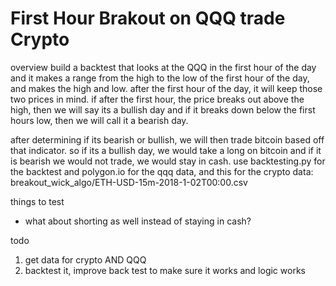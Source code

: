 # First Hour Brakout on QQQ trade Crypto 

overview
build a backtest that  looks at the QQQ in the first hour of the day and it makes a range from the high to the low of the first hour of the day, and makes the high and low. after the first hour of the day, it will keep those two prices in mind. if after the first hour, the price breaks out above the high, then we will say its a bullish day and if it breaks down below the first hours low, then we will call it a bearish day. 

after determining if its bearish or bullish, we will then trade bitcoin based off that indicator. so if its a bullish day, we would take a long on bitcoin and if it is bearish we would not trade, we would stay in cash. use backtesting.py for the backtest and polygon.io for the qqq data, and this for the crypto data: breakout_wick_algo/ETH-USD-15m-2018-1-02T00:00.csv

things to test
- what about shorting as well instead of staying in cash?

todo 
1. get data for crypto AND QQQ 
2. backtest it, improve back test to make sure it works and logic works